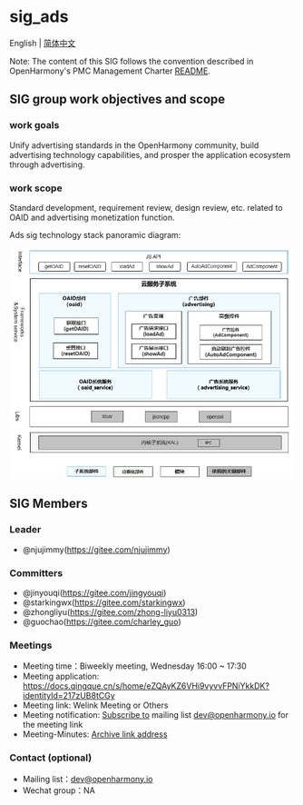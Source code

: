 # sig_ads
English | [简体中文](./sig_ads_cn.md)

Note: The content of this SIG follows the convention described in OpenHarmony's PMC Management Charter [README](../../zh/pmc.md).

## SIG group work objectives and scope

### work goals
Unify advertising standards in the OpenHarmony community, build advertising technology capabilities, and prosper the application ecosystem through advertising.

### work scope
Standard development, requirement review, design review, etc. related to OAID and advertising monetization function.

Ads sig technology stack panoramic diagram:

![Ads SIG Overview](figures/ads_overview.png)
## SIG Members

### Leader
- @njujimmy(https://gitee.com/njujimmy)

### Committers
- @jinyouqi(https://gitee.com/jingyouqi)
- @starkingwx(https://gitee.com/starkingwx)
- @zhongliyu(https://gitee.com/zhong-liyu0313)
- @guochao(https://gitee.com/charley_guo)

### Meetings
 - Meeting time：Biweekly meeting, Wednesday 16:00 ~ 17:30
 - Meeting application: https://docs.qingque.cn/s/home/eZQAyKZ6VHi9vyvvFPNiYkkDK?identityId=217zUB8tCGy
 - Meeting link: Welink Meeting or Others
 - Meeting notification: [Subscribe to](https://lists.openatom.io/postorius/lists/dev.openharmony.io) mailing list dev@openharmony.io for the meeting link
 - Meeting-Minutes: [Archive link address](https://gitee.com/openharmony-sig/sig-content)

### Contact (optional)

- Mailing list：dev@openharmony.io
- Wechat group：NA
